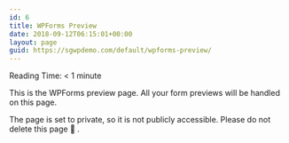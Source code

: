 ```yaml
---
id: 6
title: WPForms Preview
date: 2018-09-12T06:15:01+00:00
layout: page
guid: https://sgwpdemo.com/default/wpforms-preview/
---
```

<span class="rt-reading-time" style="display: block;"><span class="rt-label rt-prefix">Reading Time: </span> <span class="rt-time">< 1</span> <span class="rt-label rt-postfix">minute</span></span>

This is the WPForms preview page. All your form previews will be handled on this page.

The page is set to private, so it is not publicly accessible. Please do not delete this page 🙂 .